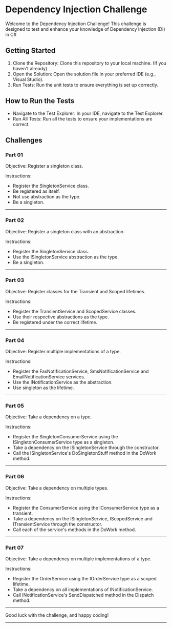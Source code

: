 # Dependency Injection Challenge

Welcome to the Dependency Injection Challenge! This challenge is designed to test and enhance your knowledge of Dependency Injection (DI) in C#

## Getting Started

1. Clone the Repository: Clone this repository to your local machine. (If you haven't already)
2. Open the Solution: Open the solution file in your preferred IDE (e.g., Visual Studio).
3. Run Tests: Run the unit tests to ensure everything is set up correctly.

## How to Run the Tests

* Navigate to the Test Explorer: In your IDE, navigate to the Test Explorer.
* Run All Tests: Run all the tests to ensure your implementations are correct.

## Challenges
### Part 01

Objective: Register a singleton class.

Instructions:
* Register the SingletonService class.
* Be registered as itself.
* Not use abstraction as the type.
* Be a singleton.

---

### Part 02

Objective: Register a singleton class with an abstraction.

Instructions:
* Register the SingletonService class.
* Use the ISingletonService abstraction as the type.
* Be a singleton.

___ 

### Part 03

Objective: Register classes for the Transient and Scoped lifetimes.

Instructions:
* Register the TransientService and ScopedService classes.
* Use their respective abstractions as the type.
* Be registered under the correct lifetime.

___

### Part 04

Objective: Register multiple implementations of a type.

Instructions:
* Register the FaxNotificationService, SmsNotificationService and EmailNotificationService services.
* Use the INotificationService as the abstraction.
* Use singleton as the lifetime.

___

### Part 05

Objective: Take a dependency on a type.

Instructions:
* Register the SingletonConsumerService using the ISingletonConsumerService type as a singleton.
* Take a dependency on the ISingletonService through the constructor.
* Call the ISingletonService's DoSingletonStuff method in the DoWork method.

---

### Part 06

Objective: Take a dependency on multiple types.

Instructions:
* Register the ConsumerService using the IConsumerService type as a transient.
* Take a dependency on the ISingletonService, IScopedService and ITransientService through the constructor.
* Call each of the service's methods in the DoWork method.

---

### Part 07

Objective: Take a dependency on multiple implementations of a type.

Instructions:
* Register the OrderService using the IOrderService type as a scoped lifetime.
* Take a dependency on all implementations of INotificationService.
* Call INotificationService's SendDispatched method in the Dispatch method.

---

Good luck with the challenge, and happy coding!

---